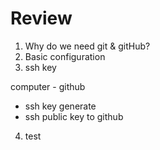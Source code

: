 # Review

1. Why do we need git & gitHub?
2. Basic configuration
3. ssh key

computer - github
- ssh key generate
- ssh public key to github
4. test

